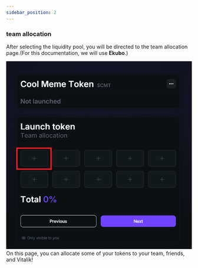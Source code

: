 ```yaml
---
sidebar_position: 2
---
```

### team allocation
After selecting the liquidity pool, you will be directed to the team allocation page.(For this documentation, we will use **Ekubo**.)

![choose AMM](./../img/team.png)
<br />
On this page, you can allocate some of your tokens to your team, friends, and Vitalik!
